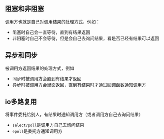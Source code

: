 ## 阻塞和非阻塞
调用方也就是自己对调用结果的处理方式，例如：
- 阻塞时自己会一直等待，直到有结果返回
- 非阻塞时自己不会等待，但是会自己去询问结果，看是否已经有结果可以返回

## 异步和同步
被调用方返回结果的处理方式，例如
- 同步时被调用方会直到有结果才返回
- 异步时被调用方会里面返回，直到有结果时才通过回调函数通知调用方

## io多路复用
将事件委托给别人，有结果时通知调用方（或者调用方自己去询问结果）
- `select/poll`是调用方自己去询问结果
- `epoll`是委托方通知调用方